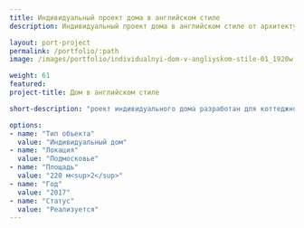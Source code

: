 ```yaml
---
title: Индивидуальный проект дома в английском стиле
description: Индивидуальный проект дома в английском стиле от архитектурного бюро А510. Индивидуальное проектирование на заказ.

layout: port-project
permalink: /portfolio/:path
image: /images/portfolio/individualnyi-dom-v-angliyskom-stile-01_1920w.jpg

weight: 61
featured:
project-title: Дом в английском стиле

short-description: "роект индивидуального дома разработан для коттеджного поселка «Эсквайр парк». Дом выполнен в общей стилистике поселка, дополняя существующую застройку. Задней террасой дом ориентирован на реку."

options:
- name: "Тип объекта"
  value: "Индивидуальный дом"
- name: "Локация"
  value: "Подмосковье"
- name: "Площадь"
  value: "220 м<sup>2</sup>"
- name: "Год"
  value: "2017"
- name: "Статус"
  value: "Реализуется"
---
```

